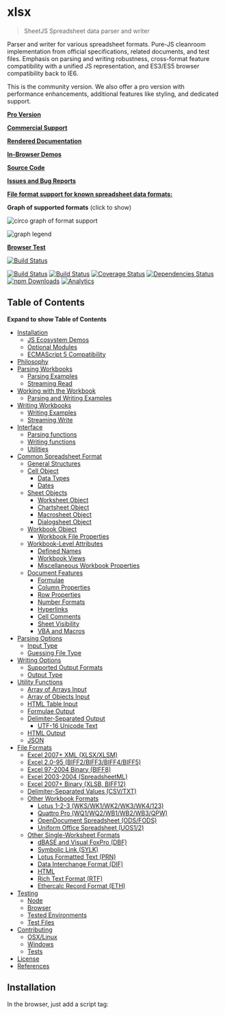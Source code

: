 # xlsx

> SheetJS Spreadsheet data parser and writer

Parser and writer for various spreadsheet formats. Pure-JS cleanroom implementation from official specifications, related documents, and test files. Emphasis on parsing and writing robustness, cross-format feature compatibility with a unified JS representation, and ES3/ES5 browser compatibility back to IE6.

This is the community version. We also offer a pro version with performance enhancements, additional features like styling, and dedicated support.

[**Pro Version**](http://sheetjs.com/pro)

[**Commercial Support**](http://sheetjs.com/support)

[**Rendered Documentation**](http://docs.sheetjs.com/)

[**In-Browser Demos**](http://sheetjs.com/demos)

[**Source Code**](http://git.io/xlsx)

[**Issues and Bug Reports**](https://github.com/sheetjs/sheetjs/issues)

[**File format support for known spreadsheet data formats:**](#file-formats)

**Graph of supported formats** (click to show)

![circo graph of format support](https://raw.githubusercontent.com/SheetJS/sheetjs/HEAD/formats.png)

![graph legend](https://raw.githubusercontent.com/SheetJS/sheetjs/HEAD/legend.png)

[**Browser Test**](http://oss.sheetjs.com/sheetjs/tests/)

[![Build Status](https://saucelabs.com/browser-matrix/sheetjs.svg)](https://saucelabs.com/u/sheetjs)

[![Build Status](https://travis-ci.org/SheetJS/sheetjs.svg?branch=master)](https://travis-ci.org/SheetJS/sheetjs) [![Build Status](https://semaphoreci.com/api/v1/sheetjs/sheetjs/branches/master/shields_badge.svg)](https://semaphoreci.com/sheetjs/sheetjs) [![Coverage Status](http://img.shields.io/coveralls/SheetJS/sheetjs/master.svg)](https://coveralls.io/r/SheetJS/sheetjs?branch=master) [![Dependencies Status](https://david-dm.org/sheetjs/sheetjs/status.svg)](https://david-dm.org/sheetjs/sheetjs) [![npm Downloads](https://img.shields.io/npm/dt/xlsx.svg)](https://npmjs.org/package/xlsx) [![Analytics](https://ga-beacon.appspot.com/UA-36810333-1/SheetJS/sheetjs?pixel)](https://github.com/SheetJS/sheetjs)

## Table of Contents

**Expand to show Table of Contents**

- [Installation](#installation)
  - [JS Ecosystem Demos](#js-ecosystem-demos)
  - [Optional Modules](#optional-modules)
  - [ECMAScript 5 Compatibility](#ecmascript-5-compatibility)
- [Philosophy](#philosophy)
- [Parsing Workbooks](#parsing-workbooks)
  - [Parsing Examples](#parsing-examples)
  - [Streaming Read](#streaming-read)
- [Working with the Workbook](#working-with-the-workbook)
  - [Parsing and Writing Examples](#parsing-and-writing-examples)
- [Writing Workbooks](#writing-workbooks)
  - [Writing Examples](#writing-examples)
  - [Streaming Write](#streaming-write)
- [Interface](#interface)
  - [Parsing functions](#parsing-functions)
  - [Writing functions](#writing-functions)
  - [Utilities](#utilities)
- [Common Spreadsheet Format](#common-spreadsheet-format)
  - [General Structures](#general-structures)
  - [Cell Object](#cell-object)
    - [Data Types](#data-types)
    - [Dates](#dates)
  - [Sheet Objects](#sheet-objects)
    - [Worksheet Object](#worksheet-object)
    - [Chartsheet Object](#chartsheet-object)
    - [Macrosheet Object](#macrosheet-object)
    - [Dialogsheet Object](#dialogsheet-object)
  - [Workbook Object](#workbook-object)
    - [Workbook File Properties](#workbook-file-properties)
  - [Workbook-Level Attributes](#workbook-level-attributes)
    - [Defined Names](#defined-names)
    - [Workbook Views](#workbook-views)
    - [Miscellaneous Workbook Properties](#miscellaneous-workbook-properties)
  - [Document Features](#document-features)
    - [Formulae](#formulae)
    - [Column Properties](#column-properties)
    - [Row Properties](#row-properties)
    - [Number Formats](#number-formats)
    - [Hyperlinks](#hyperlinks)
    - [Cell Comments](#cell-comments)
    - [Sheet Visibility](#sheet-visibility)
    - [VBA and Macros](#vba-and-macros)
- [Parsing Options](#parsing-options)
  - [Input Type](#input-type)
  - [Guessing File Type](#guessing-file-type)
- [Writing Options](#writing-options)
  - [Supported Output Formats](#supported-output-formats)
  - [Output Type](#output-type)
- [Utility Functions](#utility-functions)
  - [Array of Arrays Input](#array-of-arrays-input)
  - [Array of Objects Input](#array-of-objects-input)
  - [HTML Table Input](#html-table-input)
  - [Formulae Output](#formulae-output)
  - [Delimiter-Separated Output](#delimiter-separated-output)
    - [UTF-16 Unicode Text](#utf-16-unicode-text)
  - [HTML Output](#html-output)
  - [JSON](#json)
- [File Formats](#file-formats)
  - [Excel 2007+ XML (XLSX/XLSM)](#excel-2007-xml-xlsxxlsm)
  - [Excel 2.0-95 (BIFF2/BIFF3/BIFF4/BIFF5)](#excel-20-95-biff2biff3biff4biff5)
  - [Excel 97-2004 Binary (BIFF8)](#excel-97-2004-binary-biff8)
  - [Excel 2003-2004 (SpreadsheetML)](#excel-2003-2004-spreadsheetml)
  - [Excel 2007+ Binary (XLSB, BIFF12)](#excel-2007-binary-xlsb-biff12)
  - [Delimiter-Separated Values (CSV/TXT)](#delimiter-separated-values-csvtxt)
  - [Other Workbook Formats](#other-workbook-formats)
    - [Lotus 1-2-3 (WKS/WK1/WK2/WK3/WK4/123)](#lotus-1-2-3-wkswk1wk2wk3wk4123)
    - [Quattro Pro (WQ1/WQ2/WB1/WB2/WB3/QPW)](#quattro-pro-wq1wq2wb1wb2wb3qpw)
    - [OpenDocument Spreadsheet (ODS/FODS)](#opendocument-spreadsheet-odsfods)
    - [Uniform Office Spreadsheet (UOS1/2)](#uniform-office-spreadsheet-uos12)
  - [Other Single-Worksheet Formats](#other-single-worksheet-formats)
    - [dBASE and Visual FoxPro (DBF)](#dbase-and-visual-foxpro-dbf)
    - [Symbolic Link (SYLK)](#symbolic-link-sylk)
    - [Lotus Formatted Text (PRN)](#lotus-formatted-text-prn)
    - [Data Interchange Format (DIF)](#data-interchange-format-dif)
    - [HTML](#html)
    - [Rich Text Format (RTF)](#rich-text-format-rtf)
    - [Ethercalc Record Format (ETH)](#ethercalc-record-format-eth)
- [Testing](#testing)
  - [Node](#node)
  - [Browser](#browser)
  - [Tested Environments](#tested-environments)
  - [Test Files](#test-files)
- [Contributing](#contributing)
  - [OSX/Linux](#osxlinux)
  - [Windows](#windows)
  - [Tests](#tests)
- [License](#license)
- [References](#references)

## Installation

In the browser, just add a script tag:

<script lang\="javascript" src\="dist/xlsx.full.min.js"\></script\>

**CDN Availability** (click to show)

| CDN | URL |
| --- | --- |
| `unpkg` | [https://unpkg.com/xlsx/](https://unpkg.com/xlsx/) |
| `jsDelivr` | [https://jsdelivr.com/package/npm/xlsx](https://jsdelivr.com/package/npm/xlsx) |
| `CDNjs` | [http://cdnjs.com/libraries/xlsx](http://cdnjs.com/libraries/xlsx) |
| `packd` | [https://bundle.run/xlsx@latest?name=XLSX](https://bundle.run/xlsx@latest?name=XLSX) |

`unpkg` makes the latest version available at:

<script src\="https://unpkg.com/xlsx/dist/xlsx.full.min.js"\></script\>

With [npm](https://www.npmjs.org/package/xlsx):

With [bower](http://bower.io/search/?q=js-xlsx):

### JS Ecosystem Demos

The [`demos` directory](https://github.com/SheetJS/sheetjs/blob/HEAD/demos/) includes sample projects for:

**Frameworks and APIs**

*   [`angularjs`](https://github.com/SheetJS/sheetjs/blob/HEAD/demos/angular/)
*   [`angular 2 / 4 / 5 / 6 and ionic`](https://github.com/SheetJS/sheetjs/blob/HEAD/demos/angular2/)
*   [`knockout`](https://github.com/SheetJS/sheetjs/blob/HEAD/demos/knockout/)
*   [`meteor`](https://github.com/SheetJS/sheetjs/blob/HEAD/demos/meteor/)
*   [`react and react-native`](https://github.com/SheetJS/sheetjs/blob/HEAD/demos/react/)
*   [`vue 2.x and weex`](https://github.com/SheetJS/sheetjs/blob/HEAD/demos/vue/)
*   [`XMLHttpRequest and fetch`](https://github.com/SheetJS/sheetjs/blob/HEAD/demos/xhr/)
*   [`nodejs server`](https://github.com/SheetJS/sheetjs/blob/HEAD/demos/server/)
*   [`databases and key/value stores`](https://github.com/SheetJS/sheetjs/blob/HEAD/demos/database/)
*   [`typed arrays and math`](https://github.com/SheetJS/sheetjs/blob/HEAD/demos/array/)

**Bundlers and Tooling**

*   [`browserify`](https://github.com/SheetJS/sheetjs/blob/HEAD/demos/browserify/)
*   [`fusebox`](https://github.com/SheetJS/sheetjs/blob/HEAD/demos/fusebox/)
*   [`parcel`](https://github.com/SheetJS/sheetjs/blob/HEAD/demos/parcel/)
*   [`requirejs`](https://github.com/SheetJS/sheetjs/blob/HEAD/demos/requirejs/)
*   [`rollup`](https://github.com/SheetJS/sheetjs/blob/HEAD/demos/rollup/)
*   [`systemjs`](https://github.com/SheetJS/sheetjs/blob/HEAD/demos/systemjs/)
*   [`typescript`](https://github.com/SheetJS/sheetjs/blob/HEAD/demos/typescript/)
*   [`webpack 2.x`](https://github.com/SheetJS/sheetjs/blob/HEAD/demos/webpack/)

**Platforms and Integrations**

*   [`electron application`](https://github.com/SheetJS/sheetjs/blob/HEAD/demos/electron/)
*   [`nw.js application`](https://github.com/SheetJS/sheetjs/blob/HEAD/demos/nwjs/)
*   [`Chrome / Chromium extensions`](https://github.com/SheetJS/sheetjs/blob/HEAD/demos/chrome/)
*   [`Adobe ExtendScript`](https://github.com/SheetJS/sheetjs/blob/HEAD/demos/extendscript/)
*   [`Headless Browsers`](https://github.com/SheetJS/sheetjs/blob/HEAD/demos/headless/)
*   [`canvas-datagrid`](https://github.com/SheetJS/sheetjs/blob/HEAD/demos/datagrid/)
*   [`x-spreadsheet`](https://github.com/SheetJS/sheetjs/blob/HEAD/demos/xspreadsheet/)
*   [`Swift JSC and other engines`](https://github.com/SheetJS/sheetjs/blob/HEAD/demos/altjs/)
*   [`"serverless" functions`](https://github.com/SheetJS/sheetjs/blob/HEAD/demos/function/)
*   [`internet explorer`](https://github.com/SheetJS/sheetjs/blob/HEAD/demos/oldie/)

Other examples are included in the [showcase](https://github.com/SheetJS/sheetjs/blob/HEAD/demos/showcase/).

### Optional Modules

**Optional features** (click to show)

The node version automatically requires modules for additional features. Some of these modules are rather large in size and are only needed in special circumstances, so they do not ship with the core. For browser use, they must be included directly:

<script src\="dist/cpexcel.js"\></script\>

An appropriate version for each dependency is included in the dist/ directory.

The complete single-file version is generated at `dist/xlsx.full.min.js`

A slimmer build with XLSX / HTML support is generated at `dist/xlsx.mini.min.js`

Webpack and Browserify builds include optional modules by default. Webpack can be configured to remove support with `resolve.alias`:

 resolve: {

 alias: { "./dist/cpexcel.js": "" } 

 }

### ECMAScript 5 Compatibility

Since the library uses functions like `Array#forEach`, older browsers require [shims to provide missing functions](http://oss.sheetjs.com/js-xlsx/shim.js).

To use the shim, add the shim before the script tag that loads `xlsx.js`:

<script type\="text/javascript" src\="shim.min.js"\></script\>

<script type\="text/javascript" src\="xlsx.full.min.js"\></script\>

The script also includes `IE_LoadFile` and `IE_SaveFile` for loading and saving files in Internet Explorer versions 6-9. The `xlsx.extendscript.js` script bundles the shim in a format suitable for Photoshop and other Adobe products.

Philosophy
----------

**Philosophy** (click to show)

Prior to SheetJS, APIs for processing spreadsheet files were format-specific. Third-party libraries either supported one format, or they involved a separate set of classes for each supported file type. Even though XLSB was introduced in Excel 2007, nothing outside of SheetJS or Excel supported the format.

To promote a format-agnostic view, js-xlsx starts from a pure-JS representation that we call the ["Common Spreadsheet Format"](#common-spreadsheet-format). Emphasizing a uniform object representation enables new features like format conversion (reading an XLSX template and saving as XLS) and circumvents the mess of classes. By abstracting the complexities of the various formats, tools need not worry about the specific file type!

A simple object representation combined with careful coding practices enables use cases in older browsers and in alternative environments like ExtendScript and Web Workers. It is always tempting to use the latest and greatest features, but they tend to require the latest versions of browsers, limiting usability.

Utility functions capture common use cases like generating JS objects or HTML. Most simple operations should only require a few lines of code. More complex operations generally should be straightforward to implement.

Excel pushes the XLSX format as default starting in Excel 2007. However, there are other formats with more appealing properties. For example, the XLSB format is spiritually similar to XLSX but files often tend up taking less than half the space and open much faster! Even though an XLSX writer is available, other format writers are available so users can take advantage of the unique characteristics of each format.

The primary focus of the Community Edition is correct data interchange, focused on extracting data from any compatible data representation and exporting data in various formats suitable for any third party interface.

Parsing Workbooks
-----------------

For parsing, the first step is to read the file. This involves acquiring the data and feeding it into the library. Here are a few common scenarios:

**nodejs read a file** (click to show)

`readFile` is only available in server environments. Browsers have no API for reading arbitrary files given a path, so another strategy must be used.

if(typeof require !== 'undefined') XLSX \= require('xlsx');

var workbook \= XLSX.readFile('test.xlsx');

**Photoshop ExtendScript read a file** (click to show)

`readFile` wraps the `File` logic in Photoshop and other ExtendScript targets. The specified path should be an absolute path:

#include "xlsx.extendscript.js"

var workbook \= XLSX.readFile(Folder.myDocuments + '/' + 'test.xlsx');

The [`extendscript` demo](https://github.com/SheetJS/sheetjs/blob/HEAD/demos/extendscript/) includes a more complex example.

**Browser read TABLE element from page** (click to show)

The `table_to_book` and `table_to_sheet` utility functions take a DOM TABLE element and iterate through the child nodes.

var workbook \= XLSX.utils.table\_to\_book(document.getElementById('tableau'));

Multiple tables on a web page can be converted to individual worksheets:

var workbook \= XLSX.utils.book\_new();

var ws1 \= XLSX.utils.table\_to\_sheet(document.getElementById('table1'));

XLSX.utils.book\_append\_sheet(workbook, ws1, "Sheet1");

var ws2 \= XLSX.utils.table\_to\_sheet(document.getElementById('table2'));

XLSX.utils.book\_append\_sheet(workbook, ws2, "Sheet2");

Alternatively, the HTML code can be extracted and parsed:

var htmlstr \= document.getElementById('tableau').outerHTML;

var workbook \= XLSX.read(htmlstr, {type:'string'});

**Browser download file (ajax)** (click to show)

Note: for a more complete example that works in older browsers, check the demo at [http://oss.sheetjs.com/js-xlsx/ajax.html](http://oss.sheetjs.com/js-xlsx/ajax.html). The [`xhr` demo](https://github.com/SheetJS/sheetjs/blob/HEAD/demos/xhr/) includes more examples with `XMLHttpRequest` and `fetch`.

var url \= "http://oss.sheetjs.com/test\_files/formula\_stress\_test.xlsx";

var req \= new XMLHttpRequest();

req.open("GET", url, true);

req.responseType \= "arraybuffer";

req.onload \= function(e) {

 var data \= new Uint8Array(req.response);

 var workbook \= XLSX.read(data, {type:"array"});

}

req.send();

**Browser drag-and-drop** (click to show)

Drag-and-drop uses the HTML5 `FileReader` API.

function handleDrop(e) {

 e.stopPropagation(); e.preventDefault();

 var files \= e.dataTransfer.files, f \= files\[0\];

 var reader \= new FileReader();

 reader.onload \= function(e) {

 var data \= new Uint8Array(e.target.result);

 var workbook \= XLSX.read(data, {type: 'array'});

 };

 reader.readAsArrayBuffer(f);

}

drop\_dom\_element.addEventListener('drop', handleDrop, false);

**Browser file upload form element** (click to show)

Data from file input elements can be processed using the same `FileReader` API as in the drag-and-drop example:

function handleFile(e) {

 var files \= e.target.files, f \= files\[0\];

 var reader \= new FileReader();

 reader.onload \= function(e) {

 var data \= new Uint8Array(e.target.result);

 var workbook \= XLSX.read(data, {type: 'array'});

 };

 reader.readAsArrayBuffer(f);

}

input\_dom\_element.addEventListener('change', handleFile, false);

The [`oldie` demo](https://github.com/SheetJS/sheetjs/blob/HEAD/demos/oldie/) shows an IE-compatible fallback scenario.

More specialized cases, including mobile app file processing, are covered in the [included demos](https://github.com/SheetJS/sheetjs/blob/HEAD/demos/)

### Parsing Examples

*   [http://oss.sheetjs.com/js-xlsx/](http://oss.sheetjs.com/js-xlsx/) HTML5 File API / Base64 Text / Web Workers

Note that older versions of IE do not support HTML5 File API, so the Base64 mode is used for testing.

**Get Base64 encoding on OSX / Windows** (click to show)

On OSX you can get the Base64 encoding with:

$ <target\_file base64 | pbcopy

On Windows XP and up you can get the Base64 encoding using `certutil`:

\> certutil -encode target\_file target\_file.b64

(note: You have to open the file and remove the header and footer lines)

*   [http://oss.sheetjs.com/js-xlsx/ajax.html](http://oss.sheetjs.com/js-xlsx/ajax.html) XMLHttpRequest

### Streaming Read

**Why is there no Streaming Read API?** (click to show)

The most common and interesting formats (XLS, XLSX/M, XLSB, ODS) are ultimately ZIP or CFB containers of files. Neither format puts the directory structure at the beginning of the file: ZIP files place the Central Directory records at the end of the logical file, while CFB files can place the storage info anywhere in the file! As a result, to properly handle these formats, a streaming function would have to buffer the entire file before commencing. That belies the expectations of streaming, so we do not provide any streaming read API.

When dealing with Readable Streams, the easiest approach is to buffer the stream and process the whole thing at the end. This can be done with a temporary file or by explicitly concatenating the stream:

**Explicitly concatenating streams** (click to show)

var fs \= require('fs');

var XLSX \= require('xlsx');

function process\_RS(stream, cb){

 var buffers \= \[\];

 stream.on('data', function(data) { buffers.push(data); });

 stream.on('end', function() {

 var buffer \= Buffer.concat(buffers);

 var workbook \= XLSX.read(buffer, {type:"buffer"});

 cb(workbook);

 });

}

More robust solutions are available using modules like `concat-stream`.

**Writing to filesystem first** (click to show)

This example uses [`tempfile`](https://npm.im/tempfile) to generate file names:

var fs \= require('fs'), tempfile \= require('tempfile');

var XLSX \= require('xlsx');

function process\_RS(stream, cb){

 var fname \= tempfile('.sheetjs');

 console.log(fname);

 var ostream \= fs.createWriteStream(fname);

 stream.pipe(ostream);

 ostream.on('finish', function() {

 var workbook \= XLSX.readFile(fname);

 fs.unlinkSync(fname);

 cb(workbook);

 });

}

Working with the Workbook
-------------------------

The full object format is described later in this README.

**Reading a specific cell** (click to show)

This example extracts the value stored in cell A1 from the first worksheet:

var first\_sheet\_name \= workbook.SheetNames\[0\];

var address\_of\_cell \= 'A1';

var worksheet \= workbook.Sheets\[first\_sheet\_name\];

var desired\_cell \= worksheet\[address\_of\_cell\];

var desired\_value \= (desired\_cell ? desired\_cell.v : undefined);

**Adding a new worksheet to a workbook** (click to show)

This example uses [`XLSX.utils.aoa_to_sheet`](#array-of-arrays-input) to make a sheet and `XLSX.utils.book_append_sheet` to append the sheet to the workbook:

var ws\_name \= "SheetJS";

var ws\_data \= \[

 \[ "S", "h", "e", "e", "t", "J", "S" \],

 \[ 1 , 2 , 3 , 4 , 5 \]

\];

var ws \= XLSX.utils.aoa\_to\_sheet(ws\_data);

XLSX.utils.book\_append\_sheet(wb, ws, ws\_name);

**Creating a new workbook from scratch** (click to show)

The workbook object contains a `SheetNames` array of names and a `Sheets` object mapping sheet names to sheet objects. The `XLSX.utils.book_new` utility function creates a new workbook object:

var wb \= XLSX.utils.book\_new();

The new workbook is blank and contains no worksheets. The write functions will error if the workbook is empty.

### Parsing and Writing Examples

*   [http://sheetjs.com/demos/modify.html](http://sheetjs.com/demos/modify.html) read + modify + write files
    
*   [https://github.com/SheetJS/js-xlsx/blob/master/bin/xlsx.njs](https://github.com/SheetJS/js-xlsx/blob/master/bin/xlsx.njs) node
    

The node version installs a command line tool `xlsx` which can read spreadsheet files and output the contents in various formats. The source is available at `xlsx.njs` in the bin directory.

Some helper functions in `XLSX.utils` generate different views of the sheets:

*   `XLSX.utils.sheet_to_csv` generates CSV
*   `XLSX.utils.sheet_to_txt` generates UTF16 Formatted Text
*   `XLSX.utils.sheet_to_html` generates HTML
*   `XLSX.utils.sheet_to_json` generates an array of objects
*   `XLSX.utils.sheet_to_formulae` generates a list of formulae

Writing Workbooks
-----------------

For writing, the first step is to generate output data. The helper functions `write` and `writeFile` will produce the data in various formats suitable for dissemination. The second step is to actual share the data with the end point. Assuming `workbook` is a workbook object:

**nodejs write a file** (click to show)

`XLSX.writeFile` uses `fs.writeFileSync` in server environments:

if(typeof require !== 'undefined') XLSX \= require('xlsx');

XLSX.writeFile(workbook, 'out.xlsb');

**Photoshop ExtendScript write a file** (click to show)

`writeFile` wraps the `File` logic in Photoshop and other ExtendScript targets. The specified path should be an absolute path:

#include "xlsx.extendscript.js"

XLSX.writeFile(workbook, 'out.xlsx');

The [`extendscript` demo](https://github.com/SheetJS/sheetjs/blob/HEAD/demos/extendscript/) includes a more complex example.

**Browser add TABLE element to page** (click to show)

The `sheet_to_html` utility function generates HTML code that can be added to any DOM element.

var worksheet \= workbook.Sheets\[workbook.SheetNames\[0\]\];

var container \= document.getElementById('tableau');

container.innerHTML \= XLSX.utils.sheet\_to\_html(worksheet);

**Browser upload file (ajax)** (click to show)

A complete example using XHR is [included in the XHR demo](https://github.com/SheetJS/sheetjs/blob/HEAD/demos/xhr/), along with examples for fetch and wrapper libraries. This example assumes the server can handle Base64-encoded files (see the demo for a basic nodejs server):

var wopts \= { bookType:'xlsx', bookSST:false, type:'base64' };

var wbout \= XLSX.write(workbook,wopts);

var req \= new XMLHttpRequest();

req.open("POST", "/upload", true);

var formdata \= new FormData();

formdata.append('file', 'test.xlsx'); 

formdata.append('data', wbout); 

req.send(formdata);

**Browser save file** (click to show)

`XLSX.writeFile` wraps a few techniques for triggering a file save:

*   `URL` browser API creates an object URL for the file, which the library uses by creating a link and forcing a click. It is supported in modern browsers.
*   `msSaveBlob` is an IE10+ API for triggering a file save.
*   `IE_FileSave` uses VBScript and ActiveX to write a file in IE6+ for Windows XP and Windows 7. The shim must be included in the containing HTML page.

There is no standard way to determine if the actual file has been downloaded.

XLSX.writeFile(workbook, 'out.xlsb');

**Browser save file (compatibility)** (click to show)

`XLSX.writeFile` techniques work for most modern browsers as well as older IE. For much older browsers, there are workarounds implemented by wrapper libraries.

[`FileSaver.js`](https://github.com/eligrey/FileSaver.js/) implements `saveAs`. Note: `XLSX.writeFile` will automatically call `saveAs` if available.

var wopts \= { bookType:'xlsx', bookSST:false, type:'array' };

var wbout \= XLSX.write(workbook,wopts);

saveAs(new Blob(\[wbout\],{type:"application/octet-stream"}), "test.xlsx");

[`Downloadify`](https://github.com/dcneiner/downloadify) uses a Flash SWF button to generate local files, suitable for environments where ActiveX is unavailable:

Downloadify.create(id,{

 filename: "test.xlsx",

 data: function() { return XLSX.write(wb, {bookType:"xlsx", type:'base64'}); },

 append: false,

 dataType: 'base64'

});

The [`oldie` demo](https://github.com/SheetJS/sheetjs/blob/HEAD/demos/oldie/) shows an IE-compatible fallback scenario.

The [included demos](https://github.com/SheetJS/sheetjs/blob/HEAD/demos/) cover mobile apps and other special deployments.

### Writing Examples

*   [http://sheetjs.com/demos/table.html](http://sheetjs.com/demos/table.html) exporting an HTML table
*   [http://sheetjs.com/demos/writexlsx.html](http://sheetjs.com/demos/writexlsx.html) generates a simple file

### Streaming Write

The streaming write functions are available in the `XLSX.stream` object. They take the same arguments as the normal write functions but return a Readable Stream. They are only exposed in NodeJS.

*   `XLSX.stream.to_csv` is the streaming version of `XLSX.utils.sheet_to_csv`.
*   `XLSX.stream.to_html` is the streaming version of `XLSX.utils.sheet_to_html`.
*   `XLSX.stream.to_json` is the streaming version of `XLSX.utils.sheet_to_json`.

**nodejs convert to CSV and write file** (click to show)

var output\_file\_name \= "out.csv";

var stream \= XLSX.stream.to\_csv(worksheet);

stream.pipe(fs.createWriteStream(output\_file\_name));

**nodejs write JSON stream to screen** (click to show)

var stream \= XLSX.stream.to\_json(worksheet, {raw:true});

var conv \= new Transform({writableObjectMode:true});

conv.\_transform \= function(obj, e, cb){ cb(null, JSON.stringify(obj) + "\\n"); };

stream.pipe(conv); conv.pipe(process.stdout);

[https://github.com/sheetjs/sheetaki](https://github.com/sheetjs/sheetaki) pipes write streams to nodejs response.

Interface
---------

`XLSX` is the exposed variable in the browser and the exported node variable

`XLSX.version` is the version of the library (added by the build script).

`XLSX.SSF` is an embedded version of the [format library](http://git.io/ssf).

### Parsing functions

`XLSX.read(data, read_opts)` attempts to parse `data`.

`XLSX.readFile(filename, read_opts)` attempts to read `filename` and parse.

Parse options are described in the [Parsing Options](#parsing-options) section.

### Writing functions

`XLSX.write(wb, write_opts)` attempts to write the workbook `wb`

`XLSX.writeFile(wb, filename, write_opts)` attempts to write `wb` to `filename`. In browser-based environments, it will attempt to force a client-side download.

`XLSX.writeFileAsync(filename, wb, o, cb)` attempts to write `wb` to `filename`. If `o` is omitted, the writer will use the third argument as the callback.

`XLSX.stream` contains a set of streaming write functions.

Write options are described in the [Writing Options](#writing-options) section.

### Utilities

Utilities are available in the `XLSX.utils` object and are described in the [Utility Functions](#utility-functions) section:

**Importing:**

*   `aoa_to_sheet` converts an array of arrays of JS data to a worksheet.
*   `json_to_sheet` converts an array of JS objects to a worksheet.
*   `table_to_sheet` converts a DOM TABLE element to a worksheet.
*   `sheet_add_aoa` adds an array of arrays of JS data to an existing worksheet.
*   `sheet_add_json` adds an array of JS objects to an existing worksheet.

**Exporting:**

*   `sheet_to_json` converts a worksheet object to an array of JSON objects.
*   `sheet_to_csv` generates delimiter-separated-values output.
*   `sheet_to_txt` generates UTF16 formatted text.
*   `sheet_to_html` generates HTML output.
*   `sheet_to_formulae` generates a list of the formulae (with value fallbacks).

**Cell and cell address manipulation:**

*   `format_cell` generates the text value for a cell (using number formats).
*   `encode_row / decode_row` converts between 0-indexed rows and 1-indexed rows.
*   `encode_col / decode_col` converts between 0-indexed columns and column names.
*   `encode_cell / decode_cell` converts cell addresses.
*   `encode_range / decode_range` converts cell ranges.

Common Spreadsheet Format
-------------------------

js-xlsx conforms to the Common Spreadsheet Format (CSF):

### General Structures

Cell address objects are stored as `{c:C, r:R}` where `C` and `R` are 0-indexed column and row numbers, respectively. For example, the cell address `B5` is represented by the object `{c:1, r:4}`.

Cell range objects are stored as `{s:S, e:E}` where `S` is the first cell and `E` is the last cell in the range. The ranges are inclusive. For example, the range `A3:B7` is represented by the object `{s:{c:0, r:2}, e:{c:1, r:6}}`. Utility functions perform a row-major order walk traversal of a sheet range:

for(var R \= range.s.r; R <= range.e.r; ++R) {

 for(var C \= range.s.c; C <= range.e.c; ++C) {

 var cell\_address \= {c:C, r:R};

 var cell\_ref \= XLSX.utils.encode\_cell(cell\_address);

 }

}

### Cell Object

Cell objects are plain JS objects with keys and values following the convention:

| Key | Description |
| --- | --- |
| `v` | raw value (see Data Types section for more info) |
| `w` | formatted text (if applicable) |
| `t` | type: `b` Boolean, `e` Error, `n` Number, `d` Date, `s` Text, `z` Stub |
| `f` | cell formula encoded as an A1-style string (if applicable) |
| `F` | range of enclosing array if formula is array formula (if applicable) |
| `r` | rich text encoding (if applicable) |
| `h` | HTML rendering of the rich text (if applicable) |
| `c` | comments associated with the cell |
| `z` | number format string associated with the cell (if requested) |
| `l` | cell hyperlink object (`.Target` holds link, `.Tooltip` is tooltip) |
| `s` | the style/theme of the cell (if applicable) |

Built-in export utilities (such as the CSV exporter) will use the `w` text if it is available. To change a value, be sure to delete `cell.w` (or set it to `undefined`) before attempting to export. The utilities will regenerate the `w` text from the number format (`cell.z`) and the raw value if possible.

The actual array formula is stored in the `f` field of the first cell in the array range. Other cells in the range will omit the `f` field.

#### Data Types

The raw value is stored in the `v` value property, interpreted based on the `t` type property. This separation allows for representation of numbers as well as numeric text. There are 6 valid cell types:

| Type | Description |
| --- | --- |
| `b` | Boolean: value interpreted as JS `boolean` |
| `e` | Error: value is a numeric code and `w` property stores common name \*\* |
| `n` | Number: value is a JS `number` \*\* |
| `d` | Date: value is a JS `Date` object or string to be parsed as Date \*\* |
| `s` | Text: value interpreted as JS `string` and written as text \*\* |
| `z` | Stub: blank stub cell that is ignored by data processing utilities \*\* |

**Error values and interpretation** (click to show)

| Value | Error Meaning |
| --- | --- |
| `0x00` | `#NULL!` |
| `0x07` | `#DIV/0!` |
| `0x0F` | `#VALUE!` |
| `0x17` | `#REF!` |
| `0x1D` | `#NAME?` |
| `0x24` | `#NUM!` |
| `0x2A` | `#N/A` |
| `0x2B` | `#GETTING_DATA` |

Type `n` is the Number type. This includes all forms of data that Excel stores as numbers, such as dates/times and Boolean fields. Excel exclusively uses data that can be fit in an IEEE754 floating point number, just like JS Number, so the `v` field holds the raw number. The `w` field holds formatted text. Dates are stored as numbers by default and converted with `XLSX.SSF.parse_date_code`.

Type `d` is the Date type, generated only when the option `cellDates` is passed. Since JSON does not have a natural Date type, parsers are generally expected to store ISO 8601 Date strings like you would get from `date.toISOString()`. On the other hand, writers and exporters should be able to handle date strings and JS Date objects. Note that Excel disregards timezone modifiers and treats all dates in the local timezone. The library does not correct for this error.

Type `s` is the String type. Values are explicitly stored as text. Excel will interpret these cells as "number stored as text". Generated Excel files automatically suppress that class of error, but other formats may elicit errors.

Type `z` represents blank stub cells. They are generated in cases where cells have no assigned value but hold comments or other metadata. They are ignored by the core library data processing utility functions. By default these cells are not generated; the parser `sheetStubs` option must be set to `true`.

#### Dates

**Excel Date Code details** (click to show)

By default, Excel stores dates as numbers with a format code that specifies date processing. For example, the date `19-Feb-17` is stored as the number `42785` with a number format of `d-mmm-yy`. The `SSF` module understands number formats and performs the appropriate conversion.

XLSX also supports a special date type `d` where the data is an ISO 8601 date string. The formatter converts the date back to a number.

The default behavior for all parsers is to generate number cells. Setting `cellDates` to true will force the generators to store dates.

**Time Zones and Dates** (click to show)

Excel has no native concept of universal time. All times are specified in the local time zone. Excel limitations prevent specifying true absolute dates.

Following Excel, this library treats all dates as relative to local time zone.

**Epochs: 1900 and 1904** (click to show)

Excel supports two epochs (January 1 1900 and January 1 1904), see ["1900 vs. 1904 Date System" article](http://support2.microsoft.com/kb/180162). The workbook's epoch can be determined by examining the workbook's `wb.Workbook.WBProps.date1904` property:

!!(((wb.Workbook||{}).WBProps||{}).date1904)

### Sheet Objects

Each key that does not start with `!` maps to a cell (using `A-1` notation)

`sheet[address]` returns the cell object for the specified address.

**Special sheet keys (accessible as `sheet[key]`, each starting with `!`):**

*   `sheet['!ref']`: A-1 based range representing the sheet range. Functions that work with sheets should use this parameter to determine the range. Cells that are assigned outside of the range are not processed. In particular, when writing a sheet by hand, cells outside of the range are not included
    
    Functions that handle sheets should test for the presence of `!ref` field. If the `!ref` is omitted or is not a valid range, functions are free to treat the sheet as empty or attempt to guess the range. The standard utilities that ship with this library treat sheets as empty (for example, the CSV output is empty string).
    
    When reading a worksheet with the `sheetRows` property set, the ref parameter will use the restricted range. The original range is set at `ws['!fullref']`
    
*   `sheet['!margins']`: Object representing the page margins. The default values follow Excel's "normal" preset. Excel also has a "wide" and a "narrow" preset but they are stored as raw measurements. The main properties are listed below:
    

**Page margin details** (click to show)

| key | description | "normal" | "wide" | "narrow" |
| --- | --- | --- | --- | --- |
| `left` | left margin (inches) | `0.7` | `1.0` | `0.25` |
| `right` | right margin (inches) | `0.7` | `1.0` | `0.25` |
| `top` | top margin (inches) | `0.75` | `1.0` | `0.75` |
| `bottom` | bottom margin (inches) | `0.75` | `1.0` | `0.75` |
| `header` | header margin (inches) | `0.3` | `0.5` | `0.3` |
| `footer` | footer margin (inches) | `0.3` | `0.5` | `0.3` |

ws\["!margins"\]\={left:0.7, right:0.7, top:0.75,bottom:0.75,header:0.3,footer:0.3}

ws\["!margins"\]\={left:1.0, right:1.0, top:1.0, bottom:1.0, header:0.5,footer:0.5}

ws\["!margins"\]\={left:0.25,right:0.25,top:0.75,bottom:0.75,header:0.3,footer:0.3}

#### Worksheet Object

In addition to the base sheet keys, worksheets also add:

*   `ws['!cols']`: array of column properties objects. Column widths are actually stored in files in a normalized manner, measured in terms of the "Maximum Digit Width" (the largest width of the rendered digits 0-9, in pixels). When parsed, the column objects store the pixel width in the `wpx` field, character width in the `wch` field, and the maximum digit width in the `MDW` field.
    
*   `ws['!rows']`: array of row properties objects as explained later in the docs. Each row object encodes properties including row height and visibility.
    
*   `ws['!merges']`: array of range objects corresponding to the merged cells in the worksheet. Plain text formats do not support merge cells. CSV export will write all cells in the merge range if they exist, so be sure that only the first cell (upper-left) in the range is set.
    
*   `ws['!outline']`: configure how outlines should behave. Options default to the default settings in Excel 2019:
    

| key | Excel feature | default |
| --- | --- | --- |
| `above` | Uncheck "Summary rows below detail" | `false` |
| `left` | Uncheck "Summary rows to the right of detail" | `false` |

*   `ws['!protect']`: object of write sheet protection properties. The `password` key specifies the password for formats that support password-protected sheets (XLSX/XLSB/XLS). The writer uses the XOR obfuscation method. The following keys control the sheet protection -- set to `false` to enable a feature when sheet is locked or set to `true` to disable a feature:

**Worksheet Protection Details** (click to show)

| key | feature (true=disabled / false=enabled) | default |
| --- | --- | --- |
| `selectLockedCells` | Select locked cells | enabled |
| `selectUnlockedCells` | Select unlocked cells | enabled |
| `formatCells` | Format cells | disabled |
| `formatColumns` | Format columns | disabled |
| `formatRows` | Format rows | disabled |
| `insertColumns` | Insert columns | disabled |
| `insertRows` | Insert rows | disabled |
| `insertHyperlinks` | Insert hyperlinks | disabled |
| `deleteColumns` | Delete columns | disabled |
| `deleteRows` | Delete rows | disabled |
| `sort` | Sort | disabled |
| `autoFilter` | Filter | disabled |
| `pivotTables` | Use PivotTable reports | disabled |
| `objects` | Edit objects | enabled |
| `scenarios` | Edit scenarios | enabled |

*   `ws['!autofilter']`: AutoFilter object following the schema:

type AutoFilter \= {

 ref:string; 

}

#### Chartsheet Object

Chartsheets are represented as standard sheets. They are distinguished with the `!type` property set to `"chart"`.

The underlying data and `!ref` refer to the cached data in the chartsheet. The first row of the chartsheet is the underlying header.

#### Macrosheet Object

Macrosheets are represented as standard sheets. They are distinguished with the `!type` property set to `"macro"`.

#### Dialogsheet Object

Dialogsheets are represented as standard sheets. They are distinguished with the `!type` property set to `"dialog"`.

### Workbook Object

`workbook.SheetNames` is an ordered list of the sheets in the workbook

`wb.Sheets[sheetname]` returns an object representing the worksheet.

`wb.Props` is an object storing the standard properties. `wb.Custprops` stores custom properties. Since the XLS standard properties deviate from the XLSX standard, XLS parsing stores core properties in both places.

`wb.Workbook` stores [workbook-level attributes](#workbook-level-attributes).

#### Workbook File Properties

The various file formats use different internal names for file properties. The workbook `Props` object normalizes the names:

**File Properties** (click to show)

| JS Name | Excel Description |
| --- | --- |
| `Title` | Summary tab "Title" |
| `Subject` | Summary tab "Subject" |
| `Author` | Summary tab "Author" |
| `Manager` | Summary tab "Manager" |
| `Company` | Summary tab "Company" |
| `Category` | Summary tab "Category" |
| `Keywords` | Summary tab "Keywords" |
| `Comments` | Summary tab "Comments" |
| `LastAuthor` | Statistics tab "Last saved by" |
| `CreatedDate` | Statistics tab "Created" |

For example, to set the workbook title property:

if(!wb.Props) wb.Props \= {};

wb.Props.Title \= "Insert Title Here";

Custom properties are added in the workbook `Custprops` object:

if(!wb.Custprops) wb.Custprops \= {};

wb.Custprops\["Custom Property"\] \= "Custom Value";

Writers will process the `Props` key of the options object:

XLSX.write(wb, {Props:{Author:"SheetJS"}});

### Workbook-Level Attributes

`wb.Workbook` stores workbook-level attributes.

#### Defined Names

`wb.Workbook.Names` is an array of defined name objects which have the keys:

**Defined Name Properties** (click to show)

| Key | Description |
| --- | --- |
| `Sheet` | Name scope. Sheet Index (0 = first sheet) or `null` (Workbook) |
| `Name` | Case-sensitive name. Standard rules apply \*\* |
| `Ref` | A1-style Reference (`"Sheet1!$A$1:$D$20"`) |
| `Comment` | Comment (only applicable for XLS/XLSX/XLSB) |

Excel allows two sheet-scoped defined names to share the same name. However, a sheet-scoped name cannot collide with a workbook-scope name. Workbook writers may not enforce this constraint.

#### Workbook Views

`wb.Workbook.Views` is an array of workbook view objects which have the keys:

| Key | Description |
| --- | --- |
| `RTL` | If true, display right-to-left |

#### Miscellaneous Workbook Properties

`wb.Workbook.WBProps` holds other workbook properties:

| Key | Description |
| --- | --- |
| `CodeName` | [VBA Project Workbook Code Name](#vba-and-macros) |
| `date1904` | epoch: 0/false for 1900 system, 1/true for 1904 |
| `filterPrivacy` | Warn or strip personally identifying info on save |

### Document Features

Even for basic features like date storage, the official Excel formats store the same content in different ways. The parsers are expected to convert from the underlying file format representation to the Common Spreadsheet Format. Writers are expected to convert from CSF back to the underlying file format.

#### Formulae

The A1-style formula string is stored in the `f` field. Even though different file formats store the formulae in different ways, the formats are translated. Even though some formats store formulae with a leading equal sign, CSF formulae do not start with `=`.

**Representation of A1=1, A2=2, A3=A1+A2** (click to show)

{

 "!ref": "A1:A3",

 A1: { t:'n', v:1 },

 A2: { t:'n', v:2 },

 A3: { t:'n', v:3, f:'A1+A2' }

}

Shared formulae are decompressed and each cell has the formula corresponding to its cell. Writers generally do not attempt to generate shared formulae.

Cells with formula entries but no value will be serialized in a way that Excel and other spreadsheet tools will recognize. This library will not automatically compute formula results! For example, to compute `BESSELJ` in a worksheet:

**Formula without known value** (click to show)

{

 "!ref": "A1:A3",

 A1: { t:'n', v:3.14159 },

 A2: { t:'n', v:2 },

 A3: { t:'n', f:'BESSELJ(A1,A2)' }

}

**Array Formulae**

Array formulae are stored in the top-left cell of the array block. All cells of an array formula have a `F` field corresponding to the range. A single-cell formula can be distinguished from a plain formula by the presence of `F` field.

**Array Formula examples** (click to show)

For example, setting the cell `C1` to the array formula `{=SUM(A1:A3*B1:B3)}`:

worksheet\['C1'\] \= { t:'n', f: "SUM(A1:A3\*B1:B3)", F:"C1:C1" };

For a multi-cell array formula, every cell has the same array range but only the first cell specifies the formula. Consider `D1:D3=A1:A3*B1:B3`:

worksheet\['D1'\] \= { t:'n', F:"D1:D3", f:"A1:A3\*B1:B3" };

worksheet\['D2'\] \= { t:'n', F:"D1:D3" };

worksheet\['D3'\] \= { t:'n', F:"D1:D3" };

Utilities and writers are expected to check for the presence of a `F` field and ignore any possible formula element `f` in cells other than the starting cell. They are not expected to perform validation of the formulae!

**Formula Output Utility Function** (click to show)

The `sheet_to_formulae` method generates one line per formula or array formula. Array formulae are rendered in the form `range=formula` while plain cells are rendered in the form `cell=formula or value`. Note that string literals are prefixed with an apostrophe `'`, consistent with Excel's formula bar display.

**Formulae File Format Details** (click to show)

| Storage Representation | Formats | Read | Write |
| --- | --- | --- | --- |
| A1-style strings | XLSX | ⭕️ | ⭕️ |
| RC-style strings | XLML and plain text | ⭕️ | ⭕️ |
| BIFF Parsed formulae | XLSB and all XLS formats | ⭕️ |  |
| OpenFormula formulae | ODS/FODS/UOS | ⭕️ | ⭕️ |

Since Excel prohibits named cells from colliding with names of A1 or RC style cell references, a (not-so-simple) regex conversion is possible. BIFF Parsed formulae have to be explicitly unwound. OpenFormula formulae can be converted with regular expressions.

#### Column Properties

The `!cols` array in each worksheet, if present, is a collection of `ColInfo` objects which have the following properties:

type ColInfo \= {

 hidden?: boolean; 

 wpx?: number; 

 width?: number; 

 wch?: number; 

 MDW?: number; 

};

**Why are there three width types?** (click to show)

There are three different width types corresponding to the three different ways spreadsheets store column widths:

SYLK and other plain text formats use raw character count. Contemporaneous tools like Visicalc and Multiplan were character based. Since the characters had the same width, it sufficed to store a count. This tradition was continued into the BIFF formats.

SpreadsheetML (2003) tried to align with HTML by standardizing on screen pixel count throughout the file. Column widths, row heights, and other measures use pixels. When the pixel and character counts do not align, Excel rounds values.

XLSX internally stores column widths in a nebulous "Max Digit Width" form. The Max Digit Width is the width of the largest digit when rendered (generally the "0" character is the widest). The internal width must be an integer multiple of the the width divided by 256. ECMA-376 describes a formula for converting between pixels and the internal width. This represents a hybrid approach.

Read functions attempt to populate all three properties. Write functions will try to cycle specified values to the desired type. In order to avoid potential conflicts, manipulation should delete the other properties first. For example, when changing the pixel width, delete the `wch` and `width` properties.

**Implementation details** (click to show)

Given the constraints, it is possible to determine the MDW without actually inspecting the font! The parsers guess the pixel width by converting from width to pixels and back, repeating for all possible MDW and selecting the MDW that minimizes the error. XLML actually stores the pixel width, so the guess works in the opposite direction.

Even though all of the information is made available, writers are expected to follow the priority order:

1.  use `width` field if available
2.  use `wpx` pixel width if available
3.  use `wch` character count if available

#### Row Properties

The `!rows` array in each worksheet, if present, is a collection of `RowInfo` objects which have the following properties:

type RowInfo \= {

 hidden?: boolean; 

 hpx?: number; 

 hpt?: number; 

 level?: number; 

};

Note: Excel UI displays the base outline level as `1` and the max level as `8`. The `level` field stores the base outline as `0` and the max level as `7`.

**Implementation details** (click to show)

Excel internally stores row heights in points. The default resolution is 72 DPI or 96 PPI, so the pixel and point size should agree. For different resolutions they may not agree, so the library separates the concepts.

Even though all of the information is made available, writers are expected to follow the priority order:

1.  use `hpx` pixel height if available
2.  use `hpt` point height if available

#### Number Formats

The `cell.w` formatted text for each cell is produced from `cell.v` and `cell.z` format. If the format is not specified, the Excel `General` format is used. The format can either be specified as a string or as an index into the format table. Parsers are expected to populate `workbook.SSF` with the number format table. Writers are expected to serialize the table.

Custom tools should ensure that the local table has each used format string somewhere in the table. Excel convention mandates that the custom formats start at index 164. The following example creates a custom format from scratch:

**New worksheet with custom format** (click to show)

var wb \= {

 SheetNames: \["Sheet1"\],

 Sheets: {

 Sheet1: {

 "!ref":"A1:C1",

 A1: { t:"n", v:10000 }, 

 B1: { t:"n", v:10000, z: "0%" }, 

 C1: { t:"n", v:10000, z: "\\"T\\"\\ #0.00" } 

 }

 }

}

The rules are slightly different from how Excel displays custom number formats. In particular, literal characters must be wrapped in double quotes or preceded by a backslash. For more info, see the Excel documentation article `Create or delete a custom number format` or ECMA-376 18.8.31 (Number Formats)

**Default Number Formats** (click to show)

The default formats are listed in ECMA-376 18.8.30:

| ID | Format |
| --- | --- |
| 0 | `General` |
| 1 | `0` |
| 2 | `0.00` |
| 3 | `#,##0` |
| 4 | `#,##0.00` |
| 9 | `0%` |
| 10 | `0.00%` |
| 11 | `0.00E+00` |
| 12 | `# ?/?` |
| 13 | `# ??/??` |
| 14 | `m/d/yy` (see below) |
| 15 | `d-mmm-yy` |
| 16 | `d-mmm` |
| 17 | `mmm-yy` |
| 18 | `h:mm AM/PM` |
| 19 | `h:mm:ss AM/PM` |
| 20 | `h:mm` |
| 21 | `h:mm:ss` |
| 22 | `m/d/yy h:mm` |
| 37 | `#,##0 ;(#,##0)` |
| 38 | `#,##0 ;[Red](#,##0)` |
| 39 | `#,##0.00;(#,##0.00)` |
| 40 | `#,##0.00;[Red](#,##0.00)` |
| 45 | `mm:ss` |
| 46 | `[h]:mm:ss` |
| 47 | `mmss.0` |
| 48 | `##0.0E+0` |
| 49 | `@` |

Format 14 (`m/d/yy`) is localized by Excel: even though the file specifies that number format, it will be drawn differently based on system settings. It makes sense when the producer and consumer of files are in the same locale, but that is not always the case over the Internet. To get around this ambiguity, parse functions accept the `dateNF` option to override the interpretation of that specific format string.

#### Hyperlinks

Hyperlinks are stored in the `l` key of cell objects. The `Target` field of the hyperlink object is the target of the link, including the URI fragment. Tooltips are stored in the `Tooltip` field and are displayed when you move your mouse over the text.

For example, the following snippet creates a link from cell `A3` to [http://sheetjs.com](http://sheetjs.com/) with the tip `"Find us @ SheetJS.com!"`:

ws\['A3'\].l \= { Target:"http://sheetjs.com", Tooltip:"Find us @ SheetJS.com!" };

Note that Excel does not automatically style hyperlinks -- they will generally be displayed as normal text.

Links where the target is a cell or range or defined name in the same workbook ("Internal Links") are marked with a leading hash character:

ws\['A2'\].l \= { Target:"#E2" }; 

#### Cell Comments

Cell comments are objects stored in the `c` array of cell objects. The actual contents of the comment are split into blocks based on the comment author. The `a` field of each comment object is the author of the comment and the `t` field is the plain text representation.

For example, the following snippet appends a cell comment into cell `A1`:

if(!ws.A1.c) ws.A1.c \= \[\];

ws.A1.c.push({a:"SheetJS", t:"I'm a little comment, short and stout!"});

Note: XLSB enforces a 54 character limit on the Author name. Names longer than 54 characters may cause issues with other formats.

To mark a comment as normally hidden, set the `hidden` property:

if(!ws.A1.c) ws.A1.c \= \[\];

ws.A1.c.push({a:"SheetJS", t:"This comment is visible"});

if(!ws.A2.c) ws.A2.c \= \[\];

ws.A2.c.hidden \= true;

ws.A2.c.push({a:"SheetJS", t:"This comment will be hidden"});

#### Sheet Visibility

Excel enables hiding sheets in the lower tab bar. The sheet data is stored in the file but the UI does not readily make it available. Standard hidden sheets are revealed in the "Unhide" menu. Excel also has "very hidden" sheets which cannot be revealed in the menu. It is only accessible in the VB Editor!

The visibility setting is stored in the `Hidden` property of sheet props array.

**More details** (click to show)

| Value | Definition |
| --- | --- |
| 0 | Visible |
| 1 | Hidden |
| 2 | Very Hidden |

With [https://rawgit.com/SheetJS/test\_files/master/sheet\_visibility.xlsx](https://rawgit.com/SheetJS/test_files/master/sheet_visibility.xlsx):

\> wb.Workbook.Sheets.map(function(x) { return \[x.name, x.Hidden\] })

\[ \[ 'Visible', 0 \], \[ 'Hidden', 1 \], \[ 'VeryHidden', 2 \] \]

Non-Excel formats do not support the Very Hidden state. The best way to test if a sheet is visible is to check if the `Hidden` property is logical truth:

\> wb.Workbook.Sheets.map(function(x) { return \[x.name, !x.Hidden\] })

\[ \[ 'Visible', true \], \[ 'Hidden', false \], \[ 'VeryHidden', false \] \]

#### VBA and Macros

VBA Macros are stored in a special data blob that is exposed in the `vbaraw` property of the workbook object when the `bookVBA` option is `true`. They are supported in `XLSM`, `XLSB`, and `BIFF8 XLS` formats. The supported format writers automatically insert the data blobs if it is present in the workbook and associate with the worksheet names.

**Custom Code Names** (click to show)

The workbook code name is stored in `wb.Workbook.WBProps.CodeName`. By default, Excel will write `ThisWorkbook` or a translated phrase like `DieseArbeitsmappe`. Worksheet and Chartsheet code names are in the worksheet properties object at `wb.Workbook.Sheets[i].CodeName`. Macrosheets and Dialogsheets are ignored.

The readers and writers preserve the code names, but they have to be manually set when adding a VBA blob to a different workbook.

**Macrosheets** (click to show)

Older versions of Excel also supported a non-VBA "macrosheet" sheet type that stored automation commands. These are exposed in objects with the `!type` property set to `"macro"`.

**Detecting macros in workbooks** (click to show)

The `vbaraw` field will only be set if macros are present, so testing is simple:

function wb\_has\_macro(wb) {

 if(!!wb.vbaraw) return true;

 const sheets \= wb.SheetNames.map((n) \=> wb.Sheets\[n\]);

 return sheets.some((ws) \=> !!ws && ws\['!type'\]\=='macro');

}

Parsing Options
---------------

The exported `read` and `readFile` functions accept an options argument:

| Option Name | Default | Description |
| --- | --- | --- |
| `type` |  | Input data encoding (see Input Type below) |
| `raw` | false | If true, plain text parsing will not parse values \*\* |
| `codepage` |  | If specified, use code page when appropriate \*\* |
| `cellFormula` | true | Save formulae to the .f field |
| `cellHTML` | true | Parse rich text and save HTML to the `.h` field |
| `cellNF` | false | Save number format string to the `.z` field |
| `cellStyles` | false | Save style/theme info to the `.s` field |
| `cellText` | true | Generated formatted text to the `.w` field |
| `cellDates` | false | Store dates as type `d` (default is `n`) |
| `dateNF` |  | If specified, use the string for date code 14 \*\* |
| `sheetStubs` | false | Create cell objects of type `z` for stub cells |
| `sheetRows` | 0 | If >0, read the first `sheetRows` rows \*\* |
| `bookDeps` | false | If true, parse calculation chains |
| `bookFiles` | false | If true, add raw files to book object \*\* |
| `bookProps` | false | If true, only parse enough to get book metadata \*\* |
| `bookSheets` | false | If true, only parse enough to get the sheet names |
| `bookVBA` | false | If true, copy VBA blob to `vbaraw` field \*\* |
| `password` | "" | If defined and file is encrypted, use password \*\* |
| `WTF` | false | If true, throw errors on unexpected file features \*\* |
| `sheets` |  | If specified, only parse specified sheets \*\* |
| `PRN` | false | If true, allow parsing of PRN files \*\* |
| `xlfn` | false | If true, preserve `_xlfn.` prefixes in formulae \*\* |

*   Even if `cellNF` is false, formatted text will be generated and saved to `.w`
*   In some cases, sheets may be parsed even if `bookSheets` is false.
*   Excel aggressively tries to interpret values from CSV and other plain text. This leads to surprising behavior! The `raw` option suppresses value parsing.
*   `bookSheets` and `bookProps` combine to give both sets of information
*   `Deps` will be an empty object if `bookDeps` is false
*   `bookFiles` behavior depends on file type:
    *   `keys` array (paths in the ZIP) for ZIP-based formats
    *   `files` hash (mapping paths to objects representing the files) for ZIP
    *   `cfb` object for formats using CFB containers
*   `sheetRows-1` rows will be generated when looking at the JSON object output (since the header row is counted as a row when parsing the data)
*   By default all worksheets are parsed. `sheets` restricts based on input type:
    *   number: zero-based index of worksheet to parse (`0` is first worksheet)
    *   string: name of worksheet to parse (case insensitive)
    *   array of numbers and strings to select multiple worksheets.
*   `bookVBA` merely exposes the raw VBA CFB object. It does not parse the data. XLSM and XLSB store the VBA CFB object in `xl/vbaProject.bin`. BIFF8 XLS mixes the VBA entries alongside the core Workbook entry, so the library generates a new XLSB-compatible blob from the XLS CFB container.
*   `codepage` is applied to BIFF2 - BIFF5 files without `CodePage` records and to CSV files without BOM in `type:"binary"`. BIFF8 XLS always defaults to 1200.
*   `PRN` affects parsing of text files without a common delimiter character.
*   Currently only XOR encryption is supported. Unsupported error will be thrown for files employing other encryption methods.
*   Newer Excel functions are serialized with the `_xlfn.` prefix, hidden from the user. SheetJS will strip `_xlfn.` normally. The `xlfn` option preserves them.
*   WTF is mainly for development. By default, the parser will suppress read errors on single worksheets, allowing you to read from the worksheets that do parse properly. Setting `WTF:true` forces those errors to be thrown.

### Input Type

Strings can be interpreted in multiple ways. The `type` parameter for `read` tells the library how to parse the data argument:

| `type` | expected input |
| --- | --- |
| `"base64"` | string: Base64 encoding of the file |
| `"binary"` | string: binary string (byte `n` is `data.charCodeAt(n)`) |
| `"string"` | string: JS string (characters interpreted as UTF8) |
| `"buffer"` | nodejs Buffer |
| `"array"` | array: array of 8-bit unsigned int (byte `n` is `data[n]`) |
| `"file"` | string: path of file that will be read (nodejs only) |

### Guessing File Type

**Implementation Details** (click to show)

Excel and other spreadsheet tools read the first few bytes and apply other heuristics to determine a file type. This enables file type punning: renaming files with the `.xls` extension will tell your computer to use Excel to open the file but Excel will know how to handle it. This library applies similar logic:

| Byte 0 | Raw File Type | Spreadsheet Types |
| --- | --- | --- |
| `0xD0` | CFB Container | BIFF 5/8 or password-protected XLSX/XLSB or WQ3/QPW |
| `0x09` | BIFF Stream | BIFF 2/3/4/5 |
| `0x3C` | XML/HTML | SpreadsheetML / Flat ODS / UOS1 / HTML / plain text |
| `0x50` | ZIP Archive | XLSB or XLSX/M or ODS or UOS2 or plain text |
| `0x49` | Plain Text | SYLK or plain text |
| `0x54` | Plain Text | DIF or plain text |
| `0xEF` | UTF8 Encoded | SpreadsheetML / Flat ODS / UOS1 / HTML / plain text |
| `0xFF` | UTF16 Encoded | SpreadsheetML / Flat ODS / UOS1 / HTML / plain text |
| `0x00` | Record Stream | Lotus WK\* or Quattro Pro or plain text |
| `0x7B` | Plain text | RTF or plain text |
| `0x0A` | Plain text | SpreadsheetML / Flat ODS / UOS1 / HTML / plain text |
| `0x0D` | Plain text | SpreadsheetML / Flat ODS / UOS1 / HTML / plain text |
| `0x20` | Plain text | SpreadsheetML / Flat ODS / UOS1 / HTML / plain text |

DBF files are detected based on the first byte as well as the third and fourth bytes (corresponding to month and day of the file date)

Plain text format guessing follows the priority order:

| Format | Test |
| --- | --- |
| XML | `<?xml` appears in the first 1024 characters |
| HTML | starts with `<` and HTML tags appear in the first 1024 characters \* |
| XML | starts with `<` |
| RTF | starts with `{\rt` |
| DSV | starts with `/sep=.$/`, separator is the specified character |
| DSV | more unquoted `";"` chars than `"\t"` or `","` in the first 1024 |
| TSV | more unquoted `"\t"` chars than `","` chars in the first 1024 |
| CSV | one of the first 1024 characters is a comma `","` |
| ETH | starts with `socialcalc:version:` |
| PRN | (default) |

*   HTML tags include: `html`, `table`, `head`, `meta`, `script`, `style`, `div`

**Why are random text files valid?** (click to show)

Excel is extremely aggressive in reading files. Adding an XLS extension to any display text file (where the only characters are ANSI display chars) tricks Excel into thinking that the file is potentially a CSV or TSV file, even if it is only one column! This library attempts to replicate that behavior.

The best approach is to validate the desired worksheet and ensure it has the expected number of rows or columns. Extracting the range is extremely simple:

var range \= XLSX.utils.decode\_range(worksheet\['!ref'\]);

var ncols \= range.e.c \- range.s.c + 1, nrows \= range.e.r \- range.s.r + 1;

Writing Options
---------------

The exported `write` and `writeFile` functions accept an options argument:

| Option Name | Default | Description |
| --- | --- | --- |
| `type` |  | Output data encoding (see Output Type below) |
| `cellDates` | `false` | Store dates as type `d` (default is `n`) |
| `bookSST` | `false` | Generate Shared String Table \*\* |
| `bookType` | `"xlsx"` | Type of Workbook (see below for supported formats) |
| `sheet` | `""` | Name of Worksheet for single-sheet formats \*\* |
| `compression` | `false` | Use ZIP compression for ZIP-based formats \*\* |
| `Props` |  | Override workbook properties when writing \*\* |
| `themeXLSX` |  | Override theme XML when writing XLSX/XLSB/XLSM \*\* |
| `ignoreEC` | `true` | Suppress "number as text" errors \*\* |

*   `bookSST` is slower and more memory intensive, but has better compatibility with older versions of iOS Numbers
*   The raw data is the only thing guaranteed to be saved. Features not described in this README may not be serialized.
*   `cellDates` only applies to XLSX output and is not guaranteed to work with third-party readers. Excel itself does not usually write cells with type `d` so non-Excel tools may ignore the data or error in the presence of dates.
*   `Props` is an object mirroring the workbook `Props` field. See the table from the [Workbook File Properties](#workbook-file-properties) section.
*   if specified, the string from `themeXLSX` will be saved as the primary theme for XLSX/XLSB/XLSM files (to `xl/theme/theme1.xml` in the ZIP)
*   Due to a bug in the program, some features like "Text to Columns" will crash Excel on worksheets where error conditions are ignored. The writer will mark files to ignore the error by default. Set `ignoreEC` to `false` to suppress.

### Supported Output Formats

For broad compatibility with third-party tools, this library supports many output formats. The specific file type is controlled with `bookType` option:

| `bookType` | file ext | container | sheets | Description |
| --- | --- | --- | --- | --- |
| `xlsx` | `.xlsx` | ZIP | multi | Excel 2007+ XML Format |
| `xlsm` | `.xlsm` | ZIP | multi | Excel 2007+ Macro XML Format |
| `xlsb` | `.xlsb` | ZIP | multi | Excel 2007+ Binary Format |
| `biff8` | `.xls` | CFB | multi | Excel 97-2004 Workbook Format |
| `biff5` | `.xls` | CFB | multi | Excel 5.0/95 Workbook Format |
| `biff2` | `.xls` | none | single | Excel 2.0 Worksheet Format |
| `xlml` | `.xls` | none | multi | Excel 2003-2004 (SpreadsheetML) |
| `ods` | `.ods` | ZIP | multi | OpenDocument Spreadsheet |
| `fods` | `.fods` | none | multi | Flat OpenDocument Spreadsheet |
| `csv` | `.csv` | none | single | Comma Separated Values |
| `txt` | `.txt` | none | single | UTF-16 Unicode Text (TXT) |
| `sylk` | `.sylk` | none | single | Symbolic Link (SYLK) |
| `html` | `.html` | none | single | HTML Document |
| `dif` | `.dif` | none | single | Data Interchange Format (DIF) |
| `dbf` | `.dbf` | none | single | dBASE II + VFP Extensions (DBF) |
| `rtf` | `.rtf` | none | single | Rich Text Format (RTF) |
| `prn` | `.prn` | none | single | Lotus Formatted Text |
| `eth` | `.eth` | none | single | Ethercalc Record Format (ETH) |

*   `compression` only applies to formats with ZIP containers.
*   Formats that only support a single sheet require a `sheet` option specifying the worksheet. If the string is empty, the first worksheet is used.
*   `writeFile` will automatically guess the output file format based on the file extension if `bookType` is not specified. It will choose the first format in the aforementioned table that matches the extension.

### Output Type

The `type` argument for `write` mirrors the `type` argument for `read`:

| `type` | output |
| --- | --- |
| `"base64"` | string: Base64 encoding of the file |
| `"binary"` | string: binary string (byte `n` is `data.charCodeAt(n)`) |
| `"string"` | string: JS string (characters interpreted as UTF8) |
| `"buffer"` | nodejs Buffer |
| `"array"` | ArrayBuffer, fallback array of 8-bit unsigned int |
| `"file"` | string: path of file that will be created (nodejs only) |

Utility Functions
-----------------

The `sheet_to_*` functions accept a worksheet and an optional options object.

The `*_to_sheet` functions accept a data object and an optional options object.

The examples are based on the following worksheet:

    XXX| A | B | C | D | E | F | G |
    ---+---+---+---+---+---+---+---+
     1 | S | h | e | e | t | J | S |
     2 | 1 | 2 | 3 | 4 | 5 | 6 | 7 |
     3 | 2 | 3 | 4 | 5 | 6 | 7 | 8 |
    

### Array of Arrays Input

`XLSX.utils.aoa_to_sheet` takes an array of arrays of JS values and returns a worksheet resembling the input data. Numbers, Booleans and Strings are stored as the corresponding styles. Dates are stored as date or numbers. Array holes and explicit `undefined` values are skipped. `null` values may be stubbed. All other values are stored as strings. The function takes an options argument:

| Option Name | Default | Description |
| --- | --- | --- |
| `dateNF` | FMT 14 | Use specified date format in string output |
| `cellDates` | false | Store dates as type `d` (default is `n`) |
| `sheetStubs` | false | Create cell objects of type `z` for `null` values |

**Examples** (click to show)

To generate the example sheet:

var ws \= XLSX.utils.aoa\_to\_sheet(\[

 "SheetJS".split(""),

 \[1,2,3,4,5,6,7\],

 \[2,3,4,5,6,7,8\]

\]);

`XLSX.utils.sheet_add_aoa` takes an array of arrays of JS values and updates an existing worksheet object. It follows the same process as `aoa_to_sheet` and accepts an options argument:

| Option Name | Default | Description |
| --- | --- | --- |
| `dateNF` | FMT 14 | Use specified date format in string output |
| `cellDates` | false | Store dates as type `d` (default is `n`) |
| `sheetStubs` | false | Create cell objects of type `z` for `null` values |
| `origin` |  | Use specified cell as starting point (see below) |

`origin` is expected to be one of:

| `origin` | Description |
| --- | --- |
| (cell object) | Use specified cell (cell object) |
| (string) | Use specified cell (A1-style cell) |
| (number >= 0) | Start from the first column at specified row (0-indexed) |
| \-1 | Append to bottom of worksheet starting on first column |
| (default) | Start from cell A1 |

**Examples** (click to show)

Consider the worksheet:

    XXX| A | B | C | D | E | F | G |
    ---+---+---+---+---+---+---+---+
     1 | S | h | e | e | t | J | S |
     2 | 1 | 2 |   |   | 5 | 6 | 7 |
     3 | 2 | 3 |   |   | 6 | 7 | 8 |
     4 | 3 | 4 |   |   | 7 | 8 | 9 |
     5 | 4 | 5 | 6 | 7 | 8 | 9 | 0 |
    

This worksheet can be built up in the order `A1:G1, A2:B4, E2:G4, A5:G5`:

var ws \= XLSX.utils.aoa\_to\_sheet(\[ "SheetJS".split("") \]);

XLSX.utils.sheet\_add\_aoa(ws, \[\[1,2\], \[2,3\], \[3,4\]\], {origin: "A2"});

XLSX.utils.sheet\_add\_aoa(ws, \[\[5,6,7\], \[6,7,8\], \[7,8,9\]\], {origin:{r:1, c:4}});

XLSX.utils.sheet\_add\_aoa(ws, \[\[4,5,6,7,8,9,0\]\], {origin: \-1});

### Array of Objects Input

`XLSX.utils.json_to_sheet` takes an array of objects and returns a worksheet with automatically-generated "headers" based on the keys of the objects. The default column order is determined by the first appearance of the field using `Object.keys`, but can be overridden using the options argument:

| Option Name | Default | Description |
| --- | --- | --- |
| `header` |  | Use specified column order (default `Object.keys`) |
| `dateNF` | FMT 14 | Use specified date format in string output |
| `cellDates` | false | Store dates as type `d` (default is `n`) |
| `skipHeader` | false | If true, do not include header row in output |

**Examples** (click to show)

The original sheet cannot be reproduced using plain objects since JS object keys must be unique. After replacing the second `e` and `S` with `e_1` and `S_1`:

var ws \= XLSX.utils.json\_to\_sheet(\[

 { S:1, h:2, e:3, e\_1:4, t:5, J:6, S\_1:7 },

 { S:2, h:3, e:4, e\_1:5, t:6, J:7, S\_1:8 }

\], {header:\["S","h","e","e\_1","t","J","S\_1"\]});

Alternatively, the header row can be skipped:

var ws \= XLSX.utils.json\_to\_sheet(\[

 { A:"S", B:"h", C:"e", D:"e", E:"t", F:"J", G:"S" },

 { A: 1, B: 2, C: 3, D: 4, E: 5, F: 6, G: 7 },

 { A: 2, B: 3, C: 4, D: 5, E: 6, F: 7, G: 8 }

\], {header:\["A","B","C","D","E","F","G"\], skipHeader:true});

`XLSX.utils.sheet_add_json` takes an array of objects and updates an existing worksheet object. It follows the same process as `json_to_sheet` and accepts an options argument:

| Option Name | Default | Description |
| --- | --- | --- |
| `header` |  | Use specified column order (default `Object.keys`) |
| `dateNF` | FMT 14 | Use specified date format in string output |
| `cellDates` | false | Store dates as type `d` (default is `n`) |
| `skipHeader` | false | If true, do not include header row in output |
| `origin` |  | Use specified cell as starting point (see below) |

`origin` is expected to be one of:

| `origin` | Description |
| --- | --- |
| (cell object) | Use specified cell (cell object) |
| (string) | Use specified cell (A1-style cell) |
| (number >= 0) | Start from the first column at specified row (0-indexed) |
| \-1 | Append to bottom of worksheet starting on first column |
| (default) | Start from cell A1 |

**Examples** (click to show)

Consider the worksheet:

    XXX| A | B | C | D | E | F | G |
    ---+---+---+---+---+---+---+---+
     1 | S | h | e | e | t | J | S |
     2 | 1 | 2 |   |   | 5 | 6 | 7 |
     3 | 2 | 3 |   |   | 6 | 7 | 8 |
     4 | 3 | 4 |   |   | 7 | 8 | 9 |
     5 | 4 | 5 | 6 | 7 | 8 | 9 | 0 |
    

This worksheet can be built up in the order `A1:G1, A2:B4, E2:G4, A5:G5`:

var ws \= XLSX.utils.json\_to\_sheet(\[

 { A: "S", B: "h", C: "e", D: "e", E: "t", F: "J", G: "S" }

\], {header: \["A", "B", "C", "D", "E", "F", "G"\], skipHeader: true});

XLSX.utils.sheet\_add\_json(ws, \[

 { A: 1, B: 2 }, { A: 2, B: 3 }, { A: 3, B: 4 }

\], {skipHeader: true, origin: "A2"});

XLSX.utils.sheet\_add\_json(ws, \[

 { A: 5, B: 6, C: 7 }, { A: 6, B: 7, C: 8 }, { A: 7, B: 8, C: 9 }

\], {skipHeader: true, origin: { r: 1, c: 4 }, header: \[ "A", "B", "C" \]});

XLSX.utils.sheet\_add\_json(ws, \[

 { A: 4, B: 5, C: 6, D: 7, E: 8, F: 9, G: 0 }

\], {header: \["A", "B", "C", "D", "E", "F", "G"\], skipHeader: true, origin: \-1});

### HTML Table Input

`XLSX.utils.table_to_sheet` takes a table DOM element and returns a worksheet resembling the input table. Numbers are parsed. All other data will be stored as strings.

`XLSX.utils.table_to_book` produces a minimal workbook based on the worksheet.

Both functions accept options arguments:

| Option Name | Default | Description |
| --- | --- | --- |
| `raw` |  | If true, every cell will hold raw strings |
| `dateNF` | FMT 14 | Use specified date format in string output |
| `cellDates` | false | Store dates as type `d` (default is `n`) |
| `sheetRows` | 0 | If >0, read the first `sheetRows` rows of the table |
| `display` | false | If true, hidden rows and cells will not be parsed |

**Examples** (click to show)

To generate the example sheet, start with the HTML table:

<table id\="sheetjs"\>

<tr\><td\>S</td\><td\>h</td\><td\>e</td\><td\>e</td\><td\>t</td\><td\>J</td\><td\>S</td\></tr\>

<tr\><td\>1</td\><td\>2</td\><td\>3</td\><td\>4</td\><td\>5</td\><td\>6</td\><td\>7</td\></tr\>

<tr\><td\>2</td\><td\>3</td\><td\>4</td\><td\>5</td\><td\>6</td\><td\>7</td\><td\>8</td\></tr\>

</table\>

To process the table:

var tbl \= document.getElementById('sheetjs');

var wb \= XLSX.utils.table\_to\_book(tbl);

Note: `XLSX.read` can handle HTML represented as strings.

`XLSX.utils.sheet_add_dom` takes a table DOM element and updates an existing worksheet object. It follows the same process as `table_to_sheet` and accepts an options argument:

| Option Name | Default | Description |
| --- | --- | --- |
| `raw` |  | If true, every cell will hold raw strings |
| `dateNF` | FMT 14 | Use specified date format in string output |
| `cellDates` | false | Store dates as type `d` (default is `n`) |
| `sheetRows` | 0 | If >0, read the first `sheetRows` rows of the table |
| `display` | false | If true, hidden rows and cells will not be parsed |

`origin` is expected to be one of:

| `origin` | Description |
| --- | --- |
| (cell object) | Use specified cell (cell object) |
| (string) | Use specified cell (A1-style cell) |
| (number >= 0) | Start from the first column at specified row (0-indexed) |
| \-1 | Append to bottom of worksheet starting on first column |
| (default) | Start from cell A1 |

**Examples** (click to show)

A small helper function can create gap rows between tables:

function create\_gap\_rows(ws, nrows) {

 var ref \= XLSX.utils.decode\_range(ws\["!ref"\]); 

 ref.e.r += nrows; 

 ws\["!ref"\] \= XLSX.utils.encode\_range(ref); 

}

var ws \= XLSX.utils.table\_to\_sheet(document.getElementById('table1'));

create\_gap\_rows(ws, 1); 

XLSX.utils.sheet\_add\_dom(ws, document.getElementById('table2'), {origin: \-1});

create\_gap\_rows(ws, 3); 

XLSX.utils.sheet\_add\_dom(ws, document.getElementById('table3'), {origin: \-1});

### Formulae Output

`XLSX.utils.sheet_to_formulae` generates an array of commands that represent how a person would enter data into an application. Each entry is of the form `A1-cell-address=formula-or-value`. String literals are prefixed with a `'` in accordance with Excel.

**Examples** (click to show)

For the example sheet:

\> var o \= XLSX.utils.sheet\_to\_formulae(ws);

\> \[o\[0\], o\[5\], o\[10\], o\[15\], o\[20\]\];

\[ 'A1=\\'S', 'F1=\\'J', 'D2=4', 'B3=3', 'G3=8' \]

### Delimiter-Separated Output

As an alternative to the `writeFile` CSV type, `XLSX.utils.sheet_to_csv` also produces CSV output. The function takes an options argument:

| Option Name | Default | Description |
| --- | --- | --- |
| `FS` | `","` | "Field Separator" delimiter between fields |
| `RS` | `"\n"` | "Record Separator" delimiter between rows |
| `dateNF` | FMT 14 | Use specified date format in string output |
| `strip` | false | Remove trailing field separators in each record \*\* |
| `blankrows` | true | Include blank lines in the CSV output |
| `skipHidden` | false | Skips hidden rows/columns in the CSV output |
| `forceQuotes` | false | Force quotes around fields |

*   `strip` will remove trailing commas from each line under default `FS/RS`
*   `blankrows` must be set to `false` to skip blank lines.
*   Fields containing the record or field separator will automatically be wrapped in double quotes; `forceQuotes` forces all cells to be wrapped in quotes.

**Examples** (click to show)

For the example sheet:

\> console.log(XLSX.utils.sheet\_to\_csv(ws));

S,h,e,e,t,J,S

1,2,3,4,5,6,7

2,3,4,5,6,7,8

\> console.log(XLSX.utils.sheet\_to\_csv(ws, {FS:"\\t"}));

S h	e	e	t J S

1 2 3 4 5 6 7

2 3 4 5 6 7 8

\> console.log(XLSX.utils.sheet\_to\_csv(ws,{FS:":",RS:"|"}));

S:h:e:e:t:J:S|1:2:3:4:5:6:7|2:3:4:5:6:7:8|

#### UTF-16 Unicode Text

The `txt` output type uses the tab character as the field separator. If the `codepage` library is available (included in full distribution but not core), the output will be encoded in `CP1200` and the BOM will be prepended.

`XLSX.utils.sheet_to_txt` takes the same arguments as `sheet_to_csv`.

### HTML Output

As an alternative to the `writeFile` HTML type, `XLSX.utils.sheet_to_html` also produces HTML output. The function takes an options argument:

| Option Name | Default | Description |
| --- | --- | --- |
| `id` |  | Specify the `id` attribute for the `TABLE` element |
| `editable` | false | If true, set `contenteditable="true"` for every TD |
| `header` |  | Override header (default `html body`) |
| `footer` |  | Override footer (default `/body /html`) |

**Examples** (click to show)

For the example sheet:

\> console.log(XLSX.utils.sheet\_to\_html(ws));

### JSON

`XLSX.utils.sheet_to_json` generates different types of JS objects. The function takes an options argument:

| Option Name | Default | Description |
| --- | --- | --- |
| `raw` | `true` | Use raw values (true) or formatted strings (false) |
| `range` | from WS | Override Range (see table below) |
| `header` |  | Control output format (see table below) |
| `dateNF` | FMT 14 | Use specified date format in string output |
| `defval` |  | Use specified value in place of null or undefined |
| `blankrows` | \*\* | Include blank lines in the output \*\* |

*   `raw` only affects cells which have a format code (`.z`) field or a formatted text (`.w`) field.
*   If `header` is specified, the first row is considered a data row; if `header` is not specified, the first row is the header row and not considered data.
*   When `header` is not specified, the conversion will automatically disambiguate header entries by affixing `_` and a count starting at `1`. For example, if three columns have header `foo` the output fields are `foo`, `foo_1`, `foo_2`
*   `null` values are returned when `raw` is true but are skipped when false.
*   If `defval` is not specified, null and undefined values are skipped normally. If specified, all null and undefined points will be filled with `defval`
*   When `header` is `1`, the default is to generate blank rows. `blankrows` must be set to `false` to skip blank rows.
*   When `header` is not `1`, the default is to skip blank rows. `blankrows` must be true to generate blank rows

`range` is expected to be one of:

| `range` | Description |
| --- | --- |
| (number) | Use worksheet range but set starting row to the value |
| (string) | Use specified range (A1-style bounded range string) |
| (default) | Use worksheet range (`ws['!ref']`) |

`header` is expected to be one of:

| `header` | Description |
| --- | --- |
| `1` | Generate an array of arrays ("2D Array") |
| `"A"` | Row object keys are literal column labels |
| array of strings | Use specified strings as keys in row objects |
| (default) | Read and disambiguate first row as keys |

If header is not `1`, the row object will contain the non-enumerable property `__rowNum__` that represents the row of the sheet corresponding to the entry.

**Examples** (click to show)

For the example sheet:

\> XLSX.utils.sheet\_to\_json(ws);

\[ { S: 1, h: 2, e: 3, e\_1: 4, t: 5, J: 6, S\_1: 7 },

 { S: 2, h: 3, e: 4, e\_1: 5, t: 6, J: 7, S\_1: 8 } \]

\> XLSX.utils.sheet\_to\_json(ws, {header:"A"});

\[ { A: 'S', B: 'h', C: 'e', D: 'e', E: 't', F: 'J', G: 'S' },

 { A: '1', B: '2', C: '3', D: '4', E: '5', F: '6', G: '7' },

 { A: '2', B: '3', C: '4', D: '5', E: '6', F: '7', G: '8' } \]

\> XLSX.utils.sheet\_to\_json(ws, {header:\["A","E","I","O","U","6","9"\]});

\[ { '6': 'J', '9': 'S', A: 'S', E: 'h', I: 'e', O: 'e', U: 't' },

 { '6': '6', '9': '7', A: '1', E: '2', I: '3', O: '4', U: '5' },

 { '6': '7', '9': '8', A: '2', E: '3', I: '4', O: '5', U: '6' } \]

\> XLSX.utils.sheet\_to\_json(ws, {header:1});

\[ \[ 'S', 'h', 'e', 'e', 't', 'J', 'S' \],

 \[ '1', '2', '3', '4', '5', '6', '7' \],

 \[ '2', '3', '4', '5', '6', '7', '8' \] \]

Example showing the effect of `raw`:

\> ws\['A2'\].w \= "3"; 

\> XLSX.utils.sheet\_to\_json(ws, {header:1, raw:false});

\[ \[ 'S', 'h', 'e', 'e', 't', 'J', 'S' \],

 \[ '3', '2', '3', '4', '5', '6', '7' \], 

 \[ '2', '3', '4', '5', '6', '7', '8' \] \]

\> XLSX.utils.sheet\_to\_json(ws, {header:1});

\[ \[ 'S', 'h', 'e', 'e', 't', 'J', 'S' \],

 \[ 1, 2, 3, 4, 5, 6, 7 \], 

 \[ 2, 3, 4, 5, 6, 7, 8 \] \]

File Formats
------------

Despite the library name `xlsx`, it supports numerous spreadsheet file formats:

| Format | Read | Write |
| --- | --- | --- |
| **Excel Worksheet/Workbook Formats** | :-----: | :-----: |
| Excel 2007+ XML Formats (XLSX/XLSM) | ⭕️ | ⭕️ |
| Excel 2007+ Binary Format (XLSB BIFF12) | ⭕️ | ⭕️ |
| Excel 2003-2004 XML Format (XML "SpreadsheetML") | ⭕️ | ⭕️ |
| Excel 97-2004 (XLS BIFF8) | ⭕️ | ⭕️ |
| Excel 5.0/95 (XLS BIFF5) | ⭕️ | ⭕️ |
| Excel 4.0 (XLS/XLW BIFF4) | ⭕️ |  |
| Excel 3.0 (XLS BIFF3) | ⭕️ |  |
| Excel 2.0/2.1 (XLS BIFF2) | ⭕️ | ⭕️ |
| **Excel Supported Text Formats** | :-----: | :-----: |
| Delimiter-Separated Values (CSV/TXT) | ⭕️ | ⭕️ |
| Data Interchange Format (DIF) | ⭕️ | ⭕️ |
| Symbolic Link (SYLK/SLK) | ⭕️ | ⭕️ |
| Lotus Formatted Text (PRN) | ⭕️ | ⭕️ |
| UTF-16 Unicode Text (TXT) | ⭕️ | ⭕️ |
| **Other Workbook/Worksheet Formats** | :-----: | :-----: |
| OpenDocument Spreadsheet (ODS) | ⭕️ | ⭕️ |
| Flat XML ODF Spreadsheet (FODS) | ⭕️ | ⭕️ |
| Uniform Office Format Spreadsheet (标文通 UOS1/UOS2) | ⭕️ |  |
| dBASE II/III/IV / Visual FoxPro (DBF) | ⭕️ | ⭕️ |
| Lotus 1-2-3 (WKS/WK1/WK2/WK3/WK4/123) | ⭕️ |  |
| Quattro Pro Spreadsheet (WQ1/WQ2/WB1/WB2/WB3/QPW) | ⭕️ |  |
| **Other Common Spreadsheet Output Formats** | :-----: | :-----: |
| HTML Tables | ⭕️ | ⭕️ |
| Rich Text Format tables (RTF) |  | ⭕️ |
| Ethercalc Record Format (ETH) | ⭕️ | ⭕️ |

Features not supported by a given file format will not be written. Formats with range limits will be silently truncated:

| Format | Last Cell | Max Cols | Max Rows |
| --- | --- | --- | --- |
| Excel 2007+ XML Formats (XLSX/XLSM) | XFD1048576 | 16384 | 1048576 |
| Excel 2007+ Binary Format (XLSB BIFF12) | XFD1048576 | 16384 | 1048576 |
| Excel 97-2004 (XLS BIFF8) | IV65536 | 256 | 65536 |
| Excel 5.0/95 (XLS BIFF5) | IV16384 | 256 | 16384 |
| Excel 2.0/2.1 (XLS BIFF2) | IV16384 | 256 | 16384 |

Excel 2003 SpreadsheetML range limits are governed by the version of Excel and are not enforced by the writer.

### Excel 2007+ XML (XLSX/XLSM)

(click to show)

XLSX and XLSM files are ZIP containers containing a series of XML files in accordance with the Open Packaging Conventions (OPC). The XLSM format, almost identical to XLSX, is used for files containing macros.

The format is standardized in ECMA-376 and later in ISO/IEC 29500. Excel does not follow the specification, and there are additional documents discussing how Excel deviates from the specification.

### Excel 2.0-95 (BIFF2/BIFF3/BIFF4/BIFF5)

(click to show)

BIFF 2/3 XLS are single-sheet streams of binary records. Excel 4 introduced the concept of a workbook (`XLW` files) but also had single-sheet `XLS` format. The structure is largely similar to the Lotus 1-2-3 file formats. BIFF5/8/12 extended the format in various ways but largely stuck to the same record format.

There is no official specification for any of these formats. Excel 95 can write files in these formats, so record lengths and fields were determined by writing in all of the supported formats and comparing files. Excel 2016 can generate BIFF5 files, enabling a full suite of file tests starting from XLSX or BIFF2.

### Excel 97-2004 Binary (BIFF8)

(click to show)

BIFF8 exclusively uses the Compound File Binary container format, splitting some content into streams within the file. At its core, it still uses an extended version of the binary record format from older versions of BIFF.

The `MS-XLS` specification covers the basics of the file format, and other specifications expand on serialization of features like properties.

### Excel 2003-2004 (SpreadsheetML)

(click to show)

Predating XLSX, SpreadsheetML files are simple XML files. There is no official and comprehensive specification, although MS has released documentation on the format. Since Excel 2016 can generate SpreadsheetML files, mapping features is pretty straightforward.

### Excel 2007+ Binary (XLSB, BIFF12)

(click to show)

Introduced in parallel with XLSX, the XLSB format combines the BIFF architecture with the content separation and ZIP container of XLSX. For the most part nodes in an XLSX sub-file can be mapped to XLSB records in a corresponding sub-file.

The `MS-XLSB` specification covers the basics of the file format, and other specifications expand on serialization of features like properties.

### Delimiter-Separated Values (CSV/TXT)

(click to show)

Excel CSV deviates from RFC4180 in a number of important ways. The generated CSV files should generally work in Excel although they may not work in RFC4180 compatible readers. The parser should generally understand Excel CSV. The writer proactively generates cells for formulae if values are unavailable.

Excel TXT uses tab as the delimiter and code page 1200.

Notes:

*   Like in Excel, files starting with `0x49 0x44 ("ID")` are treated as Symbolic Link files. Unlike Excel, if the file does not have a valid SYLK header, it will be proactively reinterpreted as CSV. There are some files with semicolon delimiter that align with a valid SYLK file. For the broadest compatibility, all cells with the value of `ID` are automatically wrapped in double-quotes.

### Other Workbook Formats

(click to show)

Support for other formats is generally far XLS/XLSB/XLSX support, due in large part to a lack of publicly available documentation. Test files were produced in the respective apps and compared to their XLS exports to determine structure. The main focus is data extraction.

#### Lotus 1-2-3 (WKS/WK1/WK2/WK3/WK4/123)

(click to show)

The Lotus formats consist of binary records similar to the BIFF structure. Lotus did release a specification decades ago covering the original WK1 format. Other features were deduced by producing files and comparing to Excel support.

#### Quattro Pro (WQ1/WQ2/WB1/WB2/WB3/QPW)

(click to show)

The Quattro Pro formats use binary records in the same way as BIFF and Lotus. Some of the newer formats (namely WB3 and QPW) use a CFB enclosure just like BIFF8 XLS.

#### OpenDocument Spreadsheet (ODS/FODS)

(click to show)

ODS is an XML-in-ZIP format akin to XLSX while FODS is an XML format akin to SpreadsheetML. Both are detailed in the OASIS standard, but tools like LO/OO add undocumented extensions. The parsers and writers do not implement the full standard, instead focusing on parts necessary to extract and store raw data.

#### Uniform Office Spreadsheet (UOS1/2)

(click to show)

UOS is a very similar format, and it comes in 2 varieties corresponding to ODS and FODS respectively. For the most part, the difference between the formats is in the names of tags and attributes.

### Other Single-Worksheet Formats

Many older formats supported only one worksheet:

#### dBASE and Visual FoxPro (DBF)

(click to show)

DBF is really a typed table format: each column can only hold one data type and each record omits type information. The parser generates a header row and inserts records starting at the second row of the worksheet. The writer makes files compatible with Visual FoxPro extensions.

Multi-file extensions like external memos and tables are currently unsupported, limited by the general ability to read arbitrary files in the web browser. The reader understands DBF Level 7 extensions like DATETIME.

#### Symbolic Link (SYLK)

(click to show)

There is no real documentation. All knowledge was gathered by saving files in various versions of Excel to deduce the meaning of fields. Notes:

*   Plain formulae are stored in the RC form.
*   Column widths are rounded to integral characters.

#### Lotus Formatted Text (PRN)

(click to show)

There is no real documentation, and in fact Excel treats PRN as an output-only file format. Nevertheless we can guess the column widths and reverse-engineer the original layout. Excel's 240 character width limitation is not enforced.

#### Data Interchange Format (DIF)

(click to show)

There is no unified definition. Visicalc DIF differs from Lotus DIF, and both differ from Excel DIF. Where ambiguous, the parser/writer follows the expected behavior from Excel. In particular, Excel extends DIF in incompatible ways:

*   Since Excel automatically converts numbers-as-strings to numbers, numeric string constants are converted to formulae: `"0.3" -> "=""0.3""`
*   DIF technically expects numeric cells to hold the raw numeric data, but Excel permits formatted numbers (including dates)
*   DIF technically has no support for formulae, but Excel will automatically convert plain formulae. Array formulae are not preserved.

#### HTML

(click to show)

Excel HTML worksheets include special metadata encoded in styles. For example, `mso-number-format` is a localized string containing the number format. Despite the metadata the output is valid HTML, although it does accept bare `&` symbols.

The writer adds type metadata to the TD elements via the `t` tag. The parser looks for those tags and overrides the default interpretation. For example, text like `<td>12345</td>` will be parsed as numbers but `<td t="s">12345</td>` will be parsed as text.

#### Rich Text Format (RTF)

(click to show)

Excel RTF worksheets are stored in clipboard when copying cells or ranges from a worksheet. The supported codes are a subset of the Word RTF support.

#### Ethercalc Record Format (ETH)

(click to show)

[Ethercalc](https://ethercalc.net/) is an open source web spreadsheet powered by a record format reminiscent of SYLK wrapped in a MIME multi-part message.

Testing
-------

### Node

(click to show)

`make test` will run the node-based tests. By default it runs tests on files in every supported format. To test a specific file type, set `FMTS` to the format you want to test. Feature-specific tests are available with `make test_misc`

$ make test\_misc 

$ make test 

$ make test\_xls 

$ make test\_xlsx 

$ make test\_xlsb 

$ make test\_xml 

$ make test\_ods 

To enable all errors, set the environment variable `WTF=1`:

$ make test 

$ WTF=1 make test 

`flow` and `eslint` checks are available:

$ make lint 

$ make flow 

$ make tslint 

### Browser

(click to show)

The core in-browser tests are available at `tests/index.html` within this repo. Start a local server and navigate to that directory to run the tests. `make ctestserv` will start a server on port 8000.

`make ctest` will generate the browser fixtures. To add more files, edit the `tests/fixtures.lst` file and add the paths.

To run the full in-browser tests, clone the repo for [`oss.sheetjs.com`](https://github.com/SheetJS/SheetJS.github.io) and replace the `xlsx.js` file (then open a browser window and go to `stress.html`):

$ cp xlsx.js ../SheetJS.github.io

$ cd ../SheetJS.github.io

$ simplehttpserver 

$ open -a Chromium.app http://localhost:8000/stress.html

### Tested Environments

(click to show)

*   NodeJS `0.8`, `0.10`, `0.12`, `4.x`, `5.x`, `6.x`, `7.x`, `8.x`
*   IE 6/7/8/9/10/11 (IE 6-9 require shims)
*   Chrome 24+ (including Android 4.0+)
*   Safari 6+ (iOS and Desktop)
*   Edge 13+, FF 18+, and Opera 12+

Tests utilize the mocha testing framework. Travis-CI and Sauce Labs links:

*   [https://travis-ci.org/SheetJS/js-xlsx](https://travis-ci.org/SheetJS/js-xlsx) for XLSX module in nodejs
*   [https://semaphoreci.com/sheetjs/js-xlsx](https://semaphoreci.com/sheetjs/js-xlsx) for XLSX module in nodejs
*   [https://travis-ci.org/SheetJS/SheetJS.github.io](https://travis-ci.org/SheetJS/SheetJS.github.io) for XLS\* modules
*   [https://saucelabs.com/u/sheetjs](https://saucelabs.com/u/sheetjs) for XLS\* modules using Sauce Labs

The Travis-CI test suite also includes tests for various time zones. To change the timezone locally, set the TZ environment variable:

$ env TZ="Asia/Kolkata" WTF=1 make test\_misc

### Test Files

Test files are housed in [another repo](https://github.com/SheetJS/test_files).

Running `make init` will refresh the `test_files` submodule and get the files. Note that this requires `svn`, `git`, `hg` and other commands that may not be available. If `make init` fails, please download the latest version of the test files snapshot from [the repo](https://github.com/SheetJS/test_files/releases)

**Latest Snapshot** (click to show)

Latest test files snapshot: [http://github.com/SheetJS/test\_files/releases/download/20170409/test\_files.zip](http://github.com/SheetJS/test_files/releases/download/20170409/test_files.zip)

(download and unzip to the `test_files` subdirectory)

Contributing
------------

Due to the precarious nature of the Open Specifications Promise, it is very important to ensure code is cleanroom. [Contribution Notes](https://github.com/SheetJS/sheetjs/blob/HEAD/CONTRIBUTING.md)

**File organization** (click to show)

At a high level, the final script is a concatenation of the individual files in the `bits` folder. Running `make` should reproduce the final output on all platforms. The README is similarly split into bits in the `docbits` folder.

Folders:

| folder | contents |
| --- | --- |
| `bits` | raw source files that make up the final script |
| `docbits` | raw markdown files that make up `README.md` |
| `bin` | server-side bin scripts (`xlsx.njs`) |
| `dist` | dist files for web browsers and nonstandard JS environments |
| `demos` | demo projects for platforms like ExtendScript and Webpack |
| `tests` | browser tests (run `make ctest` to rebuild) |
| `types` | typescript definitions and tests |
| `misc` | miscellaneous supporting scripts |
| `test_files` | test files (pulled from the test files repository) |

After cloning the repo, running `make help` will display a list of commands.

### OSX/Linux

(click to show)

The `xlsx.js` file is constructed from the files in the `bits` subdirectory. The build script (run `make`) will concatenate the individual bits to produce the script. Before submitting a contribution, ensure that running make will produce the `xlsx.js` file exactly. The simplest way to test is to add the script:

$ git add xlsx.js

$ make clean

$ make

$ git diff xlsx.js

To produce the dist files, run `make dist`. The dist files are updated in each version release and _should not be committed between versions_.

### Windows

(click to show)

The included `make.cmd` script will build `xlsx.js` from the `bits` directory. Building is as simple as:

To prepare development environment:

The full list of commands available in Windows are displayed in `make help`:

    make init -- install deps and global modules
    make lint -- run eslint linter
    make test -- run mocha test suite
    make misc -- run smaller test suite
    make book -- rebuild README and summary
    make help -- display this message
    

As explained in [Test Files](#test-files), on Windows the release ZIP file must be downloaded and extracted. If Bash on Windows is available, it is possible to run the OSX/Linux workflow. The following steps prepares the environment:

sudo apt-get install make git subversion mercurial

wget -qO- https://deb.nodesource.com/setup\_8.x | sudo bash

sudo apt-get install nodejs

sudo npm install -g mocha voc blanket xlsjs

### Tests

(click to show)

The `test_misc` target (`make test_misc` on Linux/OSX / `make misc` on Windows) runs the targeted feature tests. It should take 5-10 seconds to perform feature tests without testing against the entire test battery. New features should be accompanied with tests for the relevant file formats and features.

For tests involving the read side, an appropriate feature test would involve reading an existing file and checking the resulting workbook object. If a parameter is involved, files should be read with different values to verify that the feature is working as expected.

For tests involving a new write feature which can already be parsed, appropriate feature tests would involve writing a workbook with the feature and then opening and verifying that the feature is preserved.

For tests involving a new write feature without an existing read ability, please add a feature test to the kitchen sink `tests/write.js`.

License
-------

Please consult the attached LICENSE file for details. All rights not explicitly granted by the Apache 2.0 License are reserved by the Original Author.

References
----------

**OSP-covered Specifications** (click to show)

*   `MS-CFB`: Compound File Binary File Format
*   `MS-CTXLS`: Excel Custom Toolbar Binary File Format
*   `MS-EXSPXML3`: Excel Calculation Version 2 Web Service XML Schema
*   `MS-ODATA`: Open Data Protocol (OData)
*   `MS-ODRAW`: Office Drawing Binary File Format
*   `MS-ODRAWXML`: Office Drawing Extensions to Office Open XML Structure
*   `MS-OE376`: Office Implementation Information for ECMA-376 Standards Support
*   `MS-OFFCRYPTO`: Office Document Cryptography Structure
*   `MS-OI29500`: Office Implementation Information for ISO/IEC 29500 Standards Support
*   `MS-OLEDS`: Object Linking and Embedding (OLE) Data Structures
*   `MS-OLEPS`: Object Linking and Embedding (OLE) Property Set Data Structures
*   `MS-OODF3`: Office Implementation Information for ODF 1.2 Standards Support
*   `MS-OSHARED`: Office Common Data Types and Objects Structures
*   `MS-OVBA`: Office VBA File Format Structure
*   `MS-XLDM`: Spreadsheet Data Model File Format
*   `MS-XLS`: Excel Binary File Format (.xls) Structure Specification
*   `MS-XLSB`: Excel (.xlsb) Binary File Format
*   `MS-XLSX`: Excel (.xlsx) Extensions to the Office Open XML SpreadsheetML File Format
*   `XLS`: Microsoft Office Excel 97-2007 Binary File Format Specification
*   `RTF`: Rich Text Format

*   ISO/IEC 29500:2012(E) "Information technology — Document description and processing languages — Office Open XML File Formats"
*   Open Document Format for Office Applications Version 1.2 (29 September 2011)
*   Worksheet File Format (From Lotus) December 1984


[Source](https://www.npmjs.com/package/xlsx)
